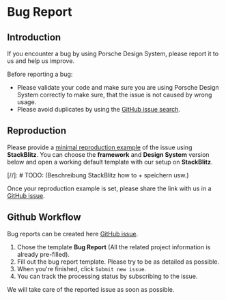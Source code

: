 # Bug Report

<TableOfContents></TableOfContents>

## Introduction

If you encounter a bug by using Porsche Design System, please report it to us and help us improve.

Before reporting a bug:

- Please validate your code and make sure you are using Porsche Design System correctly to make sure, that the issue is
  not caused by wrong usage.
- Please avoid duplicates by using the
  [GitHub issue search](https://github.com/porsche-design-system/porsche-design-system/issues).

## Reproduction

Please provide a [minimal reproduction example](https://stackoverflow.com/help/minimal-reproducible-example) of the
issue using **StackBlitz**. You can choose the **framework** and **Design System** version below and open a working
default template with our setup on **StackBlitz**.

<OpenBugTemplateInStackBlitz></OpenBugTemplateInStackBlitz>

[//]: # TODO: (Beschreibung StackBlitz how to + speichern usw.)

Once your reproduction example is set, please share the link with us in a
[GitHub issue](https://github.com/porsche-design-system/porsche-design-system/issues/new/choose).

## Github Workflow

Bug reports can be created here
[GitHub issue](https://github.com/porsche-design-system/porsche-design-system/issues/new/choose).

1. Chose the template **Bug Report** (All the related project information is already pre-filled).
2. Fill out the bug report template. Please try to be as detailed as possible.
3. When you're finished, click `Submit new issue`.
4. You can track the processing status by subscribing to the issue.

We will take care of the reported issue as soon as possible.

